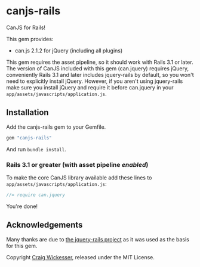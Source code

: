 # canjs-rails

CanJS for Rails!

This gem provides:

  * can.js 2.1.2 for jQuery (including all plugins)

This gem requires the asset pipeline, so it should work with Rails 3.1 or later. The version of CanJS included with this gem (can.jquery) requires jQuery, conveniently Rails 3.1 and later includes jquery-rails by default, so you won't need to explicitly install jQuery. However, if you aren't using jquery-rails make sure you install jQuery and require it before can.jquery in your `app/assets/javascripts/application.js`.

## Installation

Add the canjs-rails gem to your Gemfile.

```ruby
gem "canjs-rails"
```

And run `bundle install`.

### Rails 3.1 or greater (with asset pipeline *enabled*)

To make the core CanJS library available add these lines to `app/assets/javascripts/application.js`:

```js
//= require can.jquery
```

You're done!

## Acknowledgements

Many thanks are due to [the jquery-rails project](https://github.com/rails/jquery-rails/) as it was used as the basis for this gem.

Copyright [Craig Wickesser](http://mindscratch.org), released under the MIT License.
